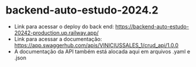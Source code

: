 # backend-auto-estudo-2024.2
- Link para acessar o deploy do back end: https://backend-auto-estudo-20242-production.up.railway.app/
- Link para acessar a documentação: https://app.swaggerhub.com/apis/VINICIUSSALES_1/crud_api/1.0.0
- A documentação da API também está alocada aqui em arquivos .yaml e .json
